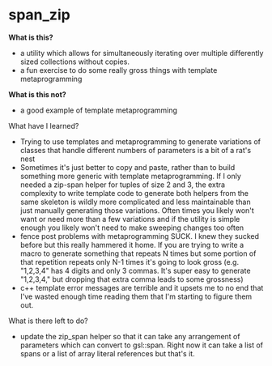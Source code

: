# span_zip

**What is this?**
- a utility which allows for simultaneously iterating over multiple differently sized collections without copies. 
- a fun exercise to do some really gross things with template metaprogramming

**What is this not?**
- a good example of template metaprogramming

What have I learned?
- Trying to use templates and metaprogramming to generate variations of classes that handle different numbers of parameters is a bit of a rat's nest
- Sometimes it's just better to copy and paste, rather than to build something more generic with template metaprogramming. If I only needed a zip-span helper for tuples of size 2 and 3, the extra complexity to write template code to generate both helpers from the same skeleton is wildly more complicated and less maintainable than just manually generating those variations. Often times you likely won't want or need more than a few variations and if the utility is simple enough you likely won't need to make sweeping changes too often
- fence post problems with metaprogramming SUCK. I knew they sucked before but this really hammered it home. If you are trying to write a macro to generate something that repeats N times but some portion of that repetition repeats only N-1 times it's going to look gross (e.g. "1,2,3,4" has 4 digits and only 3 commas. It's super easy to generate "1,2,3,4," but dropping that extra comma leads to some grossness)
- c++ template error messages are terrible and it upsets me to no end that I've wasted enough time reading them that I'm starting to figure them out.

What is there left to do?
- update the zip_span helper so that it can take any arrangement of parameters which can convert to gsl::span. Right now it can take a list of spans or a list of array literal references but that's it.
